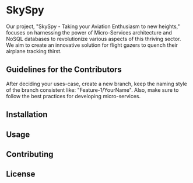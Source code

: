 # SkySpy

Our project, "SkySpy - Taking your Aviation Enthusiasm to new heights," focuses on harnessing the power of Micro-Services architecture and NoSQL databases to revolutionize various aspects of this thriving sector. We aim to create an innovative solution for flight gazers to quench their airplane tracking thirst.

## Guidelines for the Contributors

After deciding your uses-case, create a new branch, keep the naming style of the branch consistent like: "Feature-1/YourName". Also, make sure to follow the best practices for developing micro-services. 

## Installation



## Usage


## Contributing



## License

